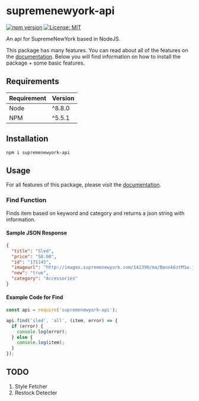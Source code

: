 # supremenewyork-api
[![npm version](https://badge.fury.io/js/supremenewyork-api.svg)](https://badge.fury.io/js/supremenewyork-api)
[![License: MIT](https://img.shields.io/badge/License-MIT-blue.svg)](https://opensource.org/licenses/MIT)

An api for SupremeNewYork based in NodeJS.

This package has many features. You can read about all of the features on the [documentation](https://github.com/aarock1234/supremenewyork-api/wiki/Documentation).
Below you will find information on how to install the package + some basic features.

## Requirements
| Requirement | Version |
| ---|---|
| Node | ^8.8.0 |
| NPM | ^5.5.1 |


## Installation

``npm i supremenewyork-api``


## Usage

For all features of this package, please visit the [documentation](https://github.com/aarock1234/supremenewyork-api/wiki/Documentation).

### Find Function
Finds item based on keyword and category and returns a json string with information.

#### Sample JSON Response

```json
{  
  "title": "Sled",
  "price": "58.00",
  "id": "171145",
  "imageurl": "http://images.supremenewyork.com/142396/ma/Bennk6ztM1w.jpg",
  "new": "true",
  "category": "Accessories"
}
```

#### Example Code for Find

```js
const api = require('supremenewyork-api');

api.find('sled', 'all', (item, error) => {
  if (error) {
    console.log(error);
  } else {
    console.log(item);
  }
});
```

## TODO

1. Style Fetcher
2. Restock Detecter
